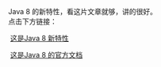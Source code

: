 Java 8 的新特性，看这片文章就够，讲的很好。  
点击下方链接：

​						[这是Java 8 新特性](https://www.ibm.com/developerworks/cn/java/j-lo-jdk8newfeature/)

​						[这是Java 8 的官方文档](https://www.oracle.com/java/technologies/javase/jdk8-readme.html)